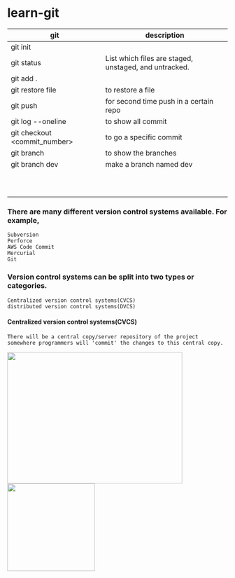 # learn-git

| git   | description |
| ------------- | ------------- |
|  git init |   |
|  git status |  List which files are staged, unstaged, and untracked. |
|  git add . |   |
|  git restore file | <a>to restore a file</a>  |
|  git push |  for second time push in a certain repo |
|  git log --oneline |  to show all commit |
|  git checkout <commit_number> |  to go a specific commit |
|  git branch | to show the branches  |
|  git branch dev | make a branch named dev  |
|   |   |
|   |   |
|   |   |
|   |   |
|   |   |
|   |   |
|   |   |
|   |   |
|   |   |
|   |   |

### There are many different version control systems available. For example, 

    Subversion
    Perforce
    AWS Code Commit
    Mercurial
    Git
### Version control systems can be split into two types or categories. 
    Centralized version control systems(CVCS)
    distributed version control systems(DVCS)

#### Centralized version control systems(CVCS)

    There will be a central copy/server repository of the project somewhere programmers will 'commit' the changes to this central copy.


<img src="https://www.edureka.co/blog/wp-content/uploads/2016/11/Centralized-Version-Control-System-Workflow-What-Is-Git-Edureka.png" height='300' width='400'/>

<img src="https://www.researchgate.net/profile/Luis-Ribeiro/publication/23646260/figure/tbl1/AS:667686602285063@1536200299510/Advantages-and-disadvantages-of-the-centralized-approach-Barata-2003.png" height='200' width='200'/>
